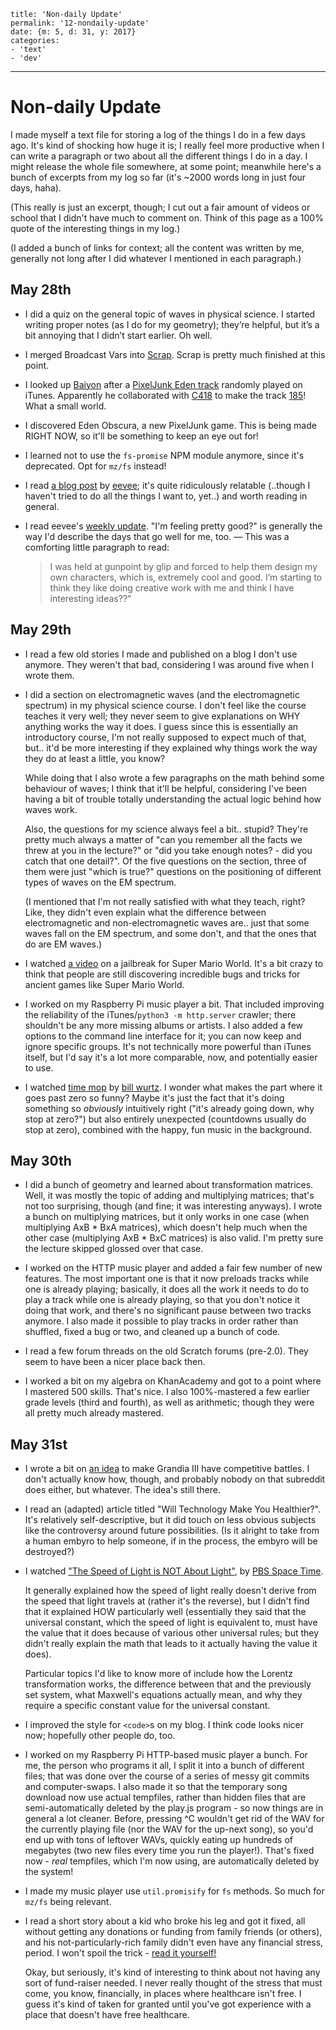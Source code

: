 
    title: 'Non-daily Update'
    permalink: '12-nondaily-update'
    date: {m: 5, d: 31, y: 2017}
    categories:
    - 'text'
    - 'dev'

---

# Non-daily Update

I made myself a text file for storing a log of the things I do in a few days
ago. It's kind of shocking how huge it is; I really feel more productive when
I can write a paragraph or two about all the different things I do in a day.
I might release the whole file somewhere, at some point; meanwhile here's a
bunch of excerpts from my log so far (it's ~2000 words long in just four days,
haha).

(This really is just an excerpt, though; I cut out a fair amount of videos or
school that I didn't have much to comment on. Think of this page as a 100%
quote of the interesting things in my log.)

(I added a bunch of links for context; all the content was written by me,
generally not long after I did whatever I mentioned in each paragraph.)

## May 28th

* I did a quiz on the general topic of waves in physical science. I started
  writing proper notes (as I do for my geometry); they’re helpful, but it’s
  a bit annoying that I didn’t start earlier. Oh well.

* I merged Broadcast Vars into [Scrap][scrap]. Scrap is pretty much finished
  at this point.

* I looked up [Baiyon][baiyon] after a [PixelJunk Eden track][pj-eden]
  randomly played on iTunes. Apparently he collaborated with [C418][C418] to
  make the track [185][185]! What a small world.

* I discovered Eden Obscura, a new PixelJunk game. This is being made RIGHT
  NOW, so it'll be something to keep an eye out for!

* I learned not to use the `fs-promise` NPM module anymore, since it's
  deprecated. Opt for `mz/fs` instead!

* I read [a blog post][introspection] by [eevee][eevee]; it's quite
  ridiculously relatable (..though I haven't tried to do all the things I want
  to, yet..) and worth reading in general.

* I read eevee's [weekly update][weekly-update]. "I'm feeling pretty good?" is
  generally the way I'd describe the days that go well for me, too. — This was
  a comforting little paragraph to read:

  > I was held at gunpoint by glip and forced to help them design my own
  > characters, which is, extremely cool and good. I’m starting to think they
  > like doing creative work with me and think I have interesting ideas??"

## May 29th

* I read a few old stories I made and published on a blog I don't use anymore.
  They weren't that bad, considering I was around five when I wrote them.

* I did a section on electromagnetic waves (and the electromagnetic spectrum)
  in my physical science course. I don't feel like the course teaches it very
  well; they never seem to give explanations on WHY anything works the way it
  does. I guess since this is essentially an introductory course, I'm not
  really supposed to expect much of that, but.. it'd be more interesting if
  they explained why things work the way they do at least a little, you know?

  While doing that I also wrote a few paragraphs on the math behind some
  behaviour of waves; I think that it'll be helpful, considering I've been
  having a bit of trouble totally understanding the actual logic behind how
  waves work.

  Also, the questions for my science always feel a bit.. stupid? They're
  pretty much always a matter of "can you remember all the facts we threw at
  you in the lecture?" or "did you take enough notes? - did you catch that
  one detail?". Of the five questions on the section, three of them were just
  "which is true?" questions on the positioning of different types of waves
  on the EM spectrum.

  (I mentioned that I'm not really satisfied with what they teach, right?
  Like, they didn't even explain what the difference between electromagnetic
  and non-electromagnetic waves are.. just that some waves fall on the EM
  spectrum, and some don't, and that the ones that do are EM waves.)

* I watched [a video][smw] on a jailbreak for Super Mario World. It's a bit
  crazy to think that people are still discovering incredible bugs and tricks
  for ancient games like Super Mario World.

* I worked on my Raspberry Pi music player a bit. That included improving
  the reliability of the iTunes/`python3 -m http.server` crawler; there
  shouldn't be any more missing albums or artists. I also added a few options
  to the command line interface for it; you can now keep and ignore specific
  groups. It's not technically more powerful than iTunes itself, but I'd say
  it's a lot more comparable, now, and potentially easier to use.

* I watched [time mop][time-mop] by [bill wurtz][billwurtz]. I wonder what
  makes the part where it goes past zero so funny? Maybe it's just the fact
  that it's doing something so *obviously* intuitively right ("it's already
  going down, why stop at zero?") but also entirely unexpected (countdowns
  usually do stop at zero), combined with the happy, fun music in the
  background.

## May 30th

* I did a bunch of geometry and learned about transformation matrices. Well,
  it was mostly the topic of adding and multiplying matrices; that's not too
  surprising, though (and fine; it was interesting anyways). I wrote a bunch
  on multiplying matrices, but it only works in one case (when multiplying AxB
  \* BxA matrices), which doesn't help much when the other case (multiplying
  AxB \* BxC matrices) is also valid. I'm pretty sure the lecture skipped
  glossed over that case.

* I worked on the HTTP music player and added a fair few number of new
  features. The most important one is that it now preloads tracks while one is
  already playing; basically, it does all the work it needs to do to play a
  track while one is already playing, so that you don't notice it doing that
  work, and there's no significant pause between two tracks anymore. I also
  made it possible to play tracks in order rather than shuffled, fixed a bug
  or two, and cleaned up a bunch of code.

* I read a few forum threads on the old Scratch forums (pre-2.0). They seem to
  have been a nicer place back then.

* I worked a bit on my algebra on KhanAcademy and got to a point where I
  mastered 500 skills. That's nice. I also 100%-mastered a few earlier grade
  levels (third and fourth), as well as arithmetic; though they were all
  pretty much already mastered.

## May 31st

* I wrote a bit on [an idea][grandia] to make Grandia III have competitive
  battles. I don't actually know how, though, and probably nobody on that
  subreddit does either, but whatever. The idea's still there.

* I read an (adapted) article titled "Will Technology Make You
  Healthier?". It's relatively self-descriptive, but it did touch on
  less obvious subjects like the controversy around future possibilities.
  (Is it alright to take from a human embyro to help someone, if in the
  process, the embyro will be destroyed?)

* I watched ["The Speed of Light is NOT About Light"][speed-of-light], by
  [PBS Space Time][space-time].

  It generally explained how the speed of light really doesn't derive from
  the speed that light travels at (rather it's the reverse), but I didn't
  find that it explained HOW particularly well (essentially they said that
  the universal constant, which the speed of light is equivalent to, must
  have the value that it does because of various other universal rules; but
  they didn't really explain the math that leads to it actually having the
  value it does).

  Particular topics I'd like to know more of include how the Lorentz
  transformation works, the difference between that and the previously set
  system, what Maxwell's equations actually mean, and why they require a
  specific constant value for the universal constant.

* I improved the style for `<code>`s on my blog. I think code looks nicer now;
  hopefully other people do, too.

* I worked on my Raspberry Pi HTTP-based music player a bunch. For me, the
  person who programs it all, I split it into a bunch of different files; that
  was done over the course of a series of messy git commits and computer-swaps.
  I also made it so that the temporary song download now use actual tempfiles,
  rather than hidden files that are semi-automatically deleted by the play.js
  program - so now things are in general a lot cleaner. Before, pressing ^C
  wouldn't get rid of the WAV for the currently playing file (nor the WAV for
  the up-next song), so you'd end up with tons of leftover WAVs, quickly eating
  up hundreds of megabytes (two new files every time you run the player!).
  That's fixed now - *real* tempfiles, which I'm now using, are automatically
  deleted by the system!

* I made my music player use `util.promisify` for `fs` methods. So much for
  `mz/fs` being relevant.

* I read a short story about a kid who broke his leg and got it fixed, all
  without getting any donations or funding from family friends (or others),
  and his not-particularly-rich family didn't even have any financial stress,
  period. I won't spoil the trick - [read it yourself!][one-free-solution]

  Okay, but seriously, it's kind of interesting to think about not having any
  sort of fund-raiser needed. I never really thought of the stress that must
  come, you know, financially, in places where healthcare isn't free. I guess
  it's kind of taken for granted until you've got experience with a place
  that doesn't have free healthcare.

  [scrap]: http://towerofnix.github.io/scrap-mod/
  [baiyon]: http://baiyon.com/en/
  [pj-eden]: https://www.youtube.com/playlist?list=PLB0A37E2F550DB027
  [C418]: https://c418.org/
  [185]: https://c418.bandcamp.com/track/185
  [eevee]: https://eev.ee/
  [introspection]: https://eev.ee/blog/2017/05/28/introspection/
  [weekly-update]: https://eev.ee/dev/2017/05/28/weekly-roundup-in-flux/
  [smw]: https://www.youtube.com/watch?v=Ixu8tn__91E
  [time-mop]: https://www.youtube.com/watch?v=DofhF-2sg1o
  [billwurtz]: http://www.billwurtz.com/
  [grandia]: https://www.reddit.com/comments/6een02/
  [speed-of-light]: https://www.youtube.com/watch?v=msVuCEs8Ydo
  [space-time]: https://www.youtube.com/channel/UC7_gcs09iThXybpVgjHZ_7g
  [one-free-solution]: http://www.upworthy.com/when-her-5-year-old-broke-his-leg-this-mom-raised-0-its-actually-inspiring
